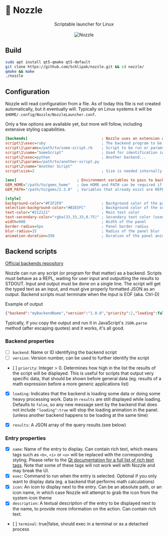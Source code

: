 # :rocket: Nozzle

<p align="center">
  <span>Scriptable launcher for Linux</span><br/><br/>
  <img src="http://imgur.com/Qm1SZD9.gif" alt="Nozzle">
</p>

## Build

```sh
sudo apt install qt5-qmake qt5-default
git clone https://github.com/Schlipak/nozzle.git && cd nozzle/
qmake && make
./nozzle
```

## Configuration

Nozzle will read configuration from a file. As of today this file is not created automatically, but it eventually will. Typically on Linux systems it will be `$HOME/.config/Nozzle/NozzleLauncher.conf`.

Only a few options are available yet, but more will follow, including extensive styling capabilities.

```ini
[backends]                                 ; Nozzle uses an extension of the INI format for arrays
script\1\exec=ruby                         ; The backend program to be run
script\1\params=/path/to/some-script.rb    ; Script to be run or params to send to the program
script\1\name="SomeScript"                 ; Used for identification in case of backend error
script\2\exec=python                       ; Another backend...
script\2\params=/path/to/another-script.py
script\2\name="Another Script"
script\size=2                              ; Size is needed internally, don't forget to update it!

[env]                           ; Environment variables to pass to backend scripts
GEM_HOME="/path/to/gems_home"   ; Gem HOME and PATH can be required if using RVM
GEM_PATH="/path/to/gems/2.3.0"  ; Variables that already exist are REPLACED in the environment

[style]
background-color="#F2F2F8"                 ; Background color of the panel
selection-background-color="#B3E5FC"       ; Background color of the selected entry
text-color="#212121"                       ; Main text color
text-secondary-color="rgba(33,33,33,0.75)" ; Secondary text color (used for description)
width=900                                  ; Width of the panel
border-radius=5px                          ; Panel border radius
blur-radius=15                             ; Radius of the panel blur
animation-duration=350                     ; Duration of the panel animation (ms)
```

## Backend scripts

[Official backends repository](https://github.com/Schlipak/nozzle-backends)

Nozzle can run any script (or program for that matter) as a backend. Scripts must behave as a REPL, waiting for user input and outputting the results to STDOUT. Input and output must be done on a single line. The script will get the typed text as an input, and must give properly formatted JSON as an output. Backend scripts must terminate when the input is EOF (aka. Ctrl-D)

Example of output

```json
{"backend":"myBackendName","version":"1.0.0","priority":2,"loading":false,"results":[{"name":"My Entry Name","exec":"some-command --with params","icon":"myEntryIcon","description":"The description of My Entry Name"}]}
```

Typically, if you copy the output and run it in JavaScript's `JSON.parse` method (after escaping quotes) and it works, it's all good.

### Backend properties

- [ ] `backend`: Name or ID identifying the backend script
- [ ] `version`: Version number, can be used to further identify the script
- [ ] `priority`: Integer > 0. Determines how high in the list the results of the script will be displayed. This is useful for scripts that output very specific data, that should be shown before general data (eg. results of a math expression before a more generic applications list)
- [x] `loading`: Indicates that the backend is loading some data or doing some heavy processing work. Data in `results` are still displayed while loading. Defaults to `false`, so any new message sent by the backend that does not include `"loading":true` will stop the loading animation in the panel. (unless another backend happens to be loading at the same time)
- [x] `results`: A JSON array of the query results (see below)


### Entry properties

- [x] `name`: Name of the entry to display. Can contain rich text, which means tags such as `<b>`, `<i>` or `<u>` will be replaced with the corresponding styling. Please refer to the [Qt documentation for a full list of rich text tags](http://doc.qt.io/qt-5/richtext-html-subset.html). Note that some of these tags will not work well with Nozzle and may break the UI.
- [x] `exec`: Command to run when the entry is selected. Optional if you only want to display data (eg. a backend that performs math calculations)
- [x] `icon`: An icon to display next to the entry. Can be an absolute path, or an icon name, in which case Nozzle will attempt to grab the icon from the system icon theme
- [x] `description`: A textual description of the entry to be displayed next to the name, to provide more information on the action. Can contain rich text.
- [ ] `terminal`: true|false, should exec in a terminal or as a detached process
